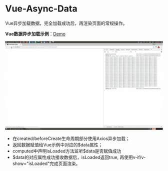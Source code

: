 # Vue-Async-Data

Vue异步加载数据，完全加载成功后，再渲染页面的常规操作。

**Vue数据异步加载示例**：[Demo](https://52-hz-whale.github.io/vue-async-data)

![img](./ezgif-3-da1f1acb52.gif)

- 在created/beforeCreate生命周期部分使用Axios异步加载；
- 返回数据赋值给Vue示例中对应的$data属性；
- computed中声明isLoaded方法监听$data是否赋值成功
- $data的对应属性成功接收数据后，isLoaded返回true, 再使用v-if/v-show="isLoaded"完成页面渲染。
